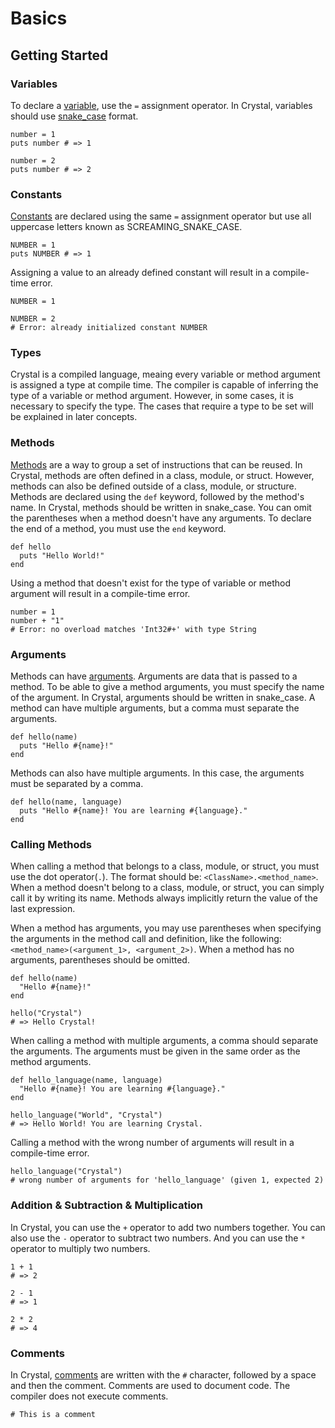 # Basics

## Getting Started

### Variables

To declare a [variable][variables], use the `=` assignment operator.
In Crystal, variables should use [snake_case][snake-case] format.

```crystal
number = 1
puts number # => 1

number = 2
puts number # => 2
```

### Constants

[Constants][constants] are declared using the same `=` assignment operator but use all uppercase letters known as SCREAMING_SNAKE_CASE.

```crystal
NUMBER = 1
puts NUMBER # => 1
```

Assigning a value to an already defined constant will result in a compile-time error.

```crystal
NUMBER = 1

NUMBER = 2
# Error: already initialized constant NUMBER
```

### Types

Crystal is a compiled language, meaing every variable or method argument is assigned a type at compile time.
The compiler is capable of inferring the type of a variable or method argument.
However, in some cases, it is necessary to specify the type.
The cases that require a type to be set will be explained in later concepts.

### Methods

[Methods][methods] are a way to group a set of instructions that can be reused.
In Crystal, methods are often defined in a class, module, or struct.
However, methods can also be defined outside of a class, module, or structure.
Methods are declared using the `def` keyword, followed by the method's name.
In Crystal, methods should be written in snake_case.
You can omit the parentheses when a method doesn't have any arguments.
To declare the end of a method, you must use the `end` keyword.

```crystal
def hello
  puts "Hello World!"
end
```

Using a method that doesn't exist for the type of variable or method argument will result in a compile-time error.

```crystal
number = 1
number + "1"
# Error: no overload matches 'Int32#+' with type String
```

### Arguments

Methods can have [arguments][arguments].
Arguments are data that is passed to a method.
To be able to give a method arguments, you must specify the name of the argument.
In Crystal, arguments should be written in snake_case.
A method can have multiple arguments, but a comma must separate the arguments.

```crystal
def hello(name)
  puts "Hello #{name}!"
end
```

Methods can also have multiple arguments.
In this case, the arguments must be separated by a comma.

```crystal
def hello(name, language)
  puts "Hello #{name}! You are learning #{language}."
end
```

### Calling Methods

When calling a method that belongs to a class, module, or struct, you must use the dot operator(`.`).
The format should be: `<ClassName>.<method_name>`.
When a method doesn't belong to a class, module, or struct, you can simply call it by writing its name.
Methods always implicitly return the value of the last expression.

When a method has arguments, you may use parentheses when specifying the arguments in the method call and definition, like the following: `<method_name>(<argument_1>, <argument_2>)`.
When a method has no arguments, parentheses should be omitted.

```crystal
def hello(name)
  "Hello #{name}!"
end

hello("Crystal")
# => Hello Crystal!
```

When calling a method with multiple arguments, a comma should separate the arguments.
The arguments must be given in the same order as the method arguments.

```crystal
def hello_language(name, language)
  "Hello #{name}! You are learning #{language}."
end

hello_language("World", "Crystal")
# => Hello World! You are learning Crystal.
```

Calling a method with the wrong number of arguments will result in a compile-time error.

```crystal
hello_language("Crystal")
# wrong number of arguments for 'hello_language' (given 1, expected 2)
```

### Addition & Subtraction & Multiplication

In Crystal, you can use the `+` operator to add two numbers together.
You can also use the `-` operator to subtract two numbers.
And you can use the `*` operator to multiply two numbers.

```crystal
1 + 1
# => 2

2 - 1
# => 1

2 * 2
# => 4
```

### Comments

In Crystal, [comments][comments] are written with the `#` character, followed by a space and then the comment.
Comments are used to document code.
The compiler does not execute comments.

```crystal
# This is a comment
```

[arguments]: https://crystal-lang.org/reference/latest/tutorials/basics/60_methods.html#arguments
[comments]: https://crystal-lang.org/reference/latest/syntax_and_semantics/comments.html
[constants]: https://crystal-lang.org/reference/latest/syntax_and_semantics/constants.html
[methods]: https://crystal-lang.org/reference/latest/tutorials/basics/60_methods.html#methods
[return]: https://crystal-lang.org/reference/latest/tutorials/basics/60_methods.html#returning-a-value
[snake-case]: https://en.wikipedia.org/wiki/Snake_case
[type]: https://crystal-lang.org/reference/latest/tutorials/basics/20_variables.html#type
[variables]: https://crystal-lang.org/reference/latest/tutorials/basics/20_variables.html
